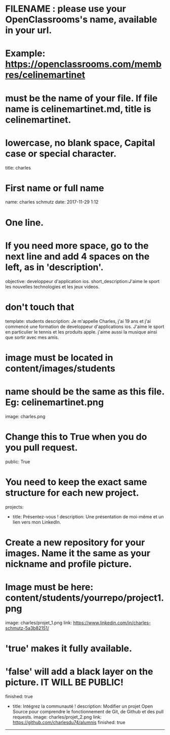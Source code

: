 # FILENAME : please use your OpenClassrooms's name, available in your url.
# Example: https://openclassrooms.com/membres/celinemartinet
# must be the name of your file. If file name is celinemartinet.md, title is celinemartinet.
# lowercase, no blank space, Capital case or special character.
title: charles

# First name or full name
name: charles schmutz
date: 2017-11-29 1:12

# One line.
# If you need more space, go to the next line and add 4 spaces on the left, as in 'description'.
objective: developpeur d'application ios.
short_description:J'aime le sport les nouvelles technologies et les jeux videos.
# don't touch that
template: students
description:
Je m'appelle Charles, j'ai 19 ans et j'ai commencé une formation de developpeur d'applications ios.
J'aime le sport en particulier le tennis et les produits apple.
j'aime aussi la musique ainsi que sortir avec mes amis.


# image must be located in content/images/students
# name should be the same as this file. Eg: celinemartinet.png
image: charles.png

# Change this to True when you do you pull request.
public: True

# You need to keep the exact same structure for each new project.
projects:
- title: Présentez-vous !
description: Une présentation de moi-même et un lien vers mon LinkedIn.
# Create a new repository for your images. Name it the same as your nickname and profile picture.
# Image must be here: content/students/yourrepo/project1.png
image: charles/projet_1.png
link: https://www.linkedin.com/in/charles-schmutz-5a3b82151/
# 'true' makes it fully available.
# 'false' will add a black layer on the picture. IT WILL BE PUBLIC!
finished: true
- title: Intégrez la communauté !
description: Modifier un projet Open Source pour comprendre le fonctionnement de Git, de Github et des pull requests.
image: charles/projet_2.png
link: https://github.com/charlesdu74/alumnis
finished: true

---

